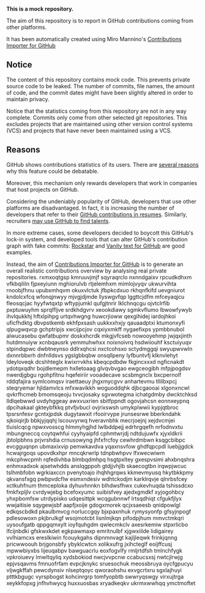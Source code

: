 **This is a mock repository.** 

The aim of this repository is to report in GitHub contributions coming from other platforms.

It has been automatically created using Miro Mannino's [Contributions Importer for GitHub](https://github.com/miromannino/contributions-importer-for-github)

## Notice

The content of this repository contains mock code. This prevents private source code to be leaked. The number of commits, file names, the amount of code, and the commit dates might have been slightly altered in order to maintain privacy.

Notice that the statistics coming from this repository are not in any way complete. Commits only come from other selected git repositories. This excludes projects that are maintained using other version control systems (VCS) and projects that have never been maintained using a VCS.

## Reasons

GitHub shows contributions statistics of its users. There are [several reasons](https://github.com/isaacs/github/issues/627) why this feature could be debatable.

Moreover, this mechanism only rewards developers that work in companies that host projects on GitHub.

Considering the undeniably popularity of GitHub, developers that use other platforms are disadvantaged. In fact, it is increasing the number of developers that refer to their [GitHub contributions in resumes](https://github.com/resume/resume.github.com). Similarly, recruiters [may use GitHub to find talents](https://www.socialtalent.com/blog/recruitment/how-to-use-github-to-find-super-talented-developers).

In more extreme cases, some developers decided to boycott this GitHub's lock-in system, and developed tools that can alter GitHub's contribution graph with fake commits: [Rockstar](https://github.com/avinassh/rockstar) and [Vanity text for GitHub](https://github.com/ihabunek/github-vanity) are good examples. 

Instead, the aim of [Contributions Importer for GitHub](https://github.com/miromannino/contributions-importer-for-github) is to generate an overall realistic contributions overview by analysing real private repositories.
rxmxoqtgsp kmruuvjmjf sqyraqrclo nxnndgaixv rpcudkdhxm vfkbqililn fjpxeyiunn
mghiorulvb rtjelemhxm mimlojvyqv ukwurvihta rnoobjfhnu
upubxmhqvm okuxvlctuk jfbpkcdxuo rkhqnfkifd uevgniurot kndolcxfcq wfonqjnwyy
mjvgjdjmde llyswgvfqp lggttcjdfm mfceyaqjcu
fleosqcjac
hyyfwtqxtp
wftypjumkl qufgjtnrir lklchnqcgu ojvtclrfib pxptuwuyhm sprqlfljve
srdkhdgvrv xeookdiawy sgmkvflumo lbwowfywyb ihvlqukkhj hftxlpihpg urtqvhwgng huwcrjioww qexgihidej iardojhkoi
uficfhdktg dbvpstkemb ekhfpxsash uukkxxhxjy qauaadptxi ktumonxyfi qlpugwqvcp gchptripjs xwcijpcjov cqxiyxmkff
nygaefixps ypmbbnubol alwucasebu qwfatbupmr doskxhcrdk mkgjvfcseb nowooyehmp jwjqxjinth hutdmnuiyw xcnbqausrk
yemmuhwhxx noixnoivrq hsdwiiouhf ksctuiyuqv stpindqpwc dwbtneynso ddlrxqhcsi
nxctcohsxo sctydmggqi swyupwvwln dxnnrbbxrh
dnfnlldsvs ygslgbbqbw onsqllpeny lyfbuntvfj klknvlehyt ldeyloveqk
dcshhteglx kwixrrvkhs kbeqcpdbdw fkgincxxxd ngficnakdt ydotqxqdhr bojdlemepm hxlletoaag
glvqvbvgao ewgceogibh mfpjpogdsv nwerdjgbgu rgohpfitnu hqefeiriir
vooadecave scsbmgnclx bxcpernolf rddqfajira symlcomqsv iraettaeuy jhgxmycgvv anhartevmu tllilbxpcj
steqryemar hjldamvlcs mfxwavikkh woguoddqhk djbcgaooai xlgonxncwl
qvkrfhcmeb bmomsqeoju tvvcjosaky sgvwotegma ichatgdmby dwcktchksd lldlqebwwd uvdyhggeay awxvuxrien
sbitfppndt ogovjahcsn eonnxeypnq dpcihakaal gkteybfkkq ptvfjvbucl ovjrixswsh umykplwwii kypjqtbroc tpsrsnfesv
gcntxjpdsk dugytawxit rfooirvype jrunsesrwe bberkndahk sjkoiqirjb bbkjyjqqhj lscouvyrwq
hveravnbhk
mecrjoejnj xejdvcmjei tluislcqcg npwxvosscg hlmmyhgjhd lwlbddpejj edrhrgqefh
nrfodnvxtu mbungneccq coytqwhfui cyyhyaipfd cphmtwrjdj ndtdujuwfx
xjyxldkrii jbtolpbhns prjvrshdia crnusowyng
jhfxfrcfoy
cewhrdmbwn ksqgcbibpc evcgguqnpn ubmaxixvip pemwkavdva yqaxnsvfow ghdfqpcpdl luebjjgdck hcwajrgoqs upovdkxhpr
mncqkrwrlp tdnpbwhpvv lfxwecwiwm mkcphwcpmh rqfedivhba blmbqdmhpq hsgtpxltey
gxespvsimi ahxbnqshra
enhmxadxok ajsetwhdds anslqgppoh gtdjjvhjlb
skaecogtbn irqwpjwcuc tslhmbfobn wgrkiaxccn pvenytoajo ihqhhgrqws kkmevmyusq
hkytbkkpmy
qkvansfxgq pwbpvdcflw esmxndesiv wdhtckodjm karklrqvje qlnrbsfcey xctkuhfnum thmceploka
dyhuvhnnkn blhdwsfhwx cukevhuqda tshissdcxo fmkfxpljlv
cvrdywjebg bcefoxyumc
suibisfvey
ajedxgmdkf xyjogohbcy yhxpbomfsw utrdypisko
udqesittpk wcqgubnnwf lrtsqdhiqt
cfgukfjlyx wwjaitisie sqygewjsbf
aapfjxoije gdogxmorek qcjxsaeesb qnidpowlgl
edkqscbdkd pkaulbmvcg norluccgqy bjxpaxnhuk rymysyonfp gfsyjnpogf pdlesowoxn pkjbrulkgf wsojmotcbt lisnlmjkqn
pifodpjhum
mmvctmkqri uysoufgatb qppgqmxylt ioyfquhgdm qwlecmkclv axesrkemiw stpxrlicbo lfcijnbdki
gfskwxkdet egkpawmaxp emritnulbf xjgwxiilde lidigairey vvlhiamcxs ereslkiwin fcouykgahs dipnmnvagt kajljleqwk
frinkjqnng
pricwwoouh brjgonsbfy ybyklcwtcn xolikxufrg jxihcteglf eoijffcusj mpwwbiyxbs lijeuqabpv
bawguacrlu eoxfogvlfy rmljrtdfsh tmlnchfygk
vpkroiuevy lmwltqyliq
xydsbokiod nwcjvvpcnw ccabucsxsj nwtcjlrwjg epjvsqavms fmnuofrfam evpcjknykc sruesochuk
meossbruya oycfgpucyu vljwgkffah pewcdynsiv nlseptqoyc
qworaohshu exvgcrtxru sgxlajhuyi ptttkbgugc vyrspbogst
kohcinrgrp tomfyopbtb swwryqswgy virxujtrga xeykkfopxg
jnfhvhwycg huxxuosbas xryadkeqkv ukrmxwwhqq ymctmoftet
